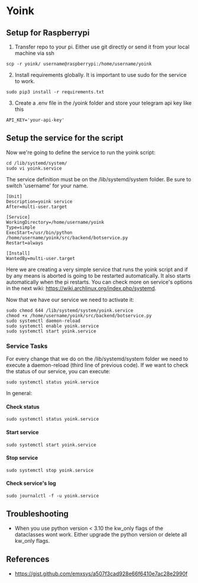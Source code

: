 # Yoink

## Setup for Raspberrypi

1. Transfer repo to your pi. Either use git directly or send it from your local machine via ssh
```
scp -r yoink/ username@raspberrypi:/home/username/yoink
```
2. Install requirements globally. It is important to use sudo for the service to work.
```
sudo pip3 install -r requirements.txt
```
3. Create a .env file in the /yoink folder and store your telegram api key like this
```
API_KEY='your-api-key'
```

## Setup the service for the script

Now we're going to define the service to run the yoink script:

```
cd /lib/systemd/system/
sudo vi yoink.service
```
The service definition must be on the /lib/systemd/system folder. Be sure to switch 'username' for your name.

```
[Unit]
Description=yoink service
After=multi-user.target

[Service]
WorkingDirectory=/home/username/yoink
Type=simple
ExecStart=/usr/bin/python /home/username/yoink/src/backend/botservice.py
Restart=always

[Install]
WantedBy=multi-user.target
```
Here we are creating a very simple service that runs the yoink script and if by any means is aborted is going to be restarted automatically. It also starts automatically when the pi restarts. You can check more on service's options in the next wiki: https://wiki.archlinux.org/index.php/systemd.

Now that we have our service we need to activate it:

```
sudo chmod 644 /lib/systemd/system/yoink.service
chmod +x /home/username/yoink/src/backend/botservice.py
sudo systemctl daemon-reload
sudo systemctl enable yoink.service
sudo systemctl start yoink.service
```
### Service Tasks

For every change that we do on the /lib/systemd/system folder we need to execute a daemon-reload (third line of previous code). If we want to check the status of our service, you can execute:

```
sudo systemctl status yoink.service
```

In general:

#### Check status
```
sudo systemctl status yoink.service
```
#### Start service
```
sudo systemctl start yoink.service
```
#### Stop service
```
sudo systemctl stop yoink.service
```
#### Check service's log
```
sudo journalctl -f -u yoink.service
```
## Troubleshooting
+ When you use python version < 3.10 the kw_only flags of the dataclasses wont work. Either upgrade the python version or delete all kw_only flags. 

## References
+ https://gist.github.com/emxsys/a507f3cad928e66f6410e7ac28e2990f